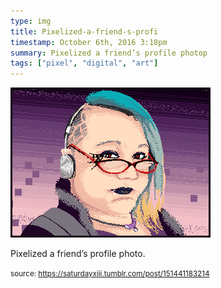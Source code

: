 ```yaml
---
type: img
title: Pixelized-a-friend-s-profi
timestamp: October 6th, 2016 3:18pm
summary: Pixelized a friend’s profile photop 
tags: ["pixel", "digital", "art"]
---
```

<img src="../media/151441183214.png"/>
                                                                                          
Pixelized a friend’s profile photo.
 
                                    
                
                
                
                
                                
<small>source: https://saturdayxiii.tumblr.com/post/151441183214</small>
